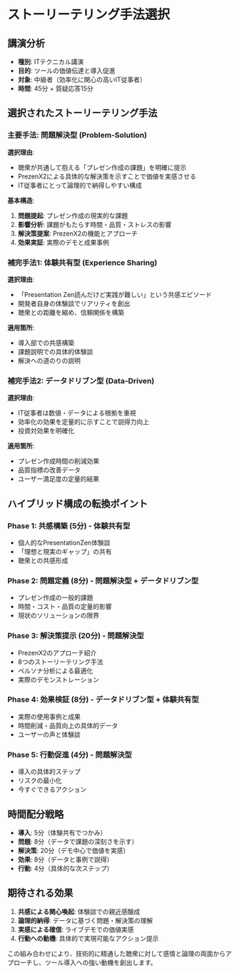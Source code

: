 # ストーリーテリング手法選択

## 講演分析
- **種別**: ITテクニカル講演
- **目的**: ツールの価値伝達と導入促進
- **対象**: 中級者（効率化に関心の高いIT従事者）
- **時間**: 45分 + 質疑応答15分

## 選択されたストーリーテリング手法

### 主要手法: 問題解決型 (Problem-Solution)
**選択理由**: 
- 聴衆が共通して抱える「プレゼン作成の課題」を明確に提示
- PrezenX2による具体的な解決策を示すことで価値を実感させる
- IT従事者にとって論理的で納得しやすい構成

**基本構造**:
1. **問題提起**: プレゼン作成の現実的な課題
2. **影響分析**: 課題がもたらす時間・品質・ストレスの影響
3. **解決策提案**: PrezenX2の機能とアプローチ
4. **効果実証**: 実際のデモと成果事例

### 補完手法1: 体験共有型 (Experience Sharing)
**選択理由**:
- 「Presentation Zen読んだけど実践が難しい」という共感エピソード
- 開発者自身の体験談でリアリティを創出
- 聴衆との距離を縮め、信頼関係を構築

**適用箇所**:
- 導入部での共感構築
- 課題説明での具体的体験談
- 解決への道のりの説明

### 補完手法2: データドリブン型 (Data-Driven)  
**選択理由**:
- IT従事者は数値・データによる根拠を重視
- 効率化の効果を定量的に示すことで説得力向上
- 投資対効果を明確化

**適用箇所**:
- プレゼン作成時間の削減効果
- 品質指標の改善データ
- ユーザー満足度の定量的結果

## ハイブリッド構成の転換ポイント

### Phase 1: 共感構築 (5分) - 体験共有型
- 個人的なPresentationZen体験談
- 「理想と現実のギャップ」の共有
- 聴衆との共感形成

### Phase 2: 問題定義 (8分) - 問題解決型 + データドリブン型
- プレゼン作成の一般的課題
- 時間・コスト・品質の定量的影響
- 現状のソリューションの限界

### Phase 3: 解決策提示 (20分) - 問題解決型
- PrezenX2のアプローチ紹介
- 8つのストーリーテリング手法
- ペルソナ分析による最適化
- 実際のデモンストレーション

### Phase 4: 効果検証 (8分) - データドリブン型 + 体験共有型
- 実際の使用事例と成果
- 時間削減・品質向上の具体的データ
- ユーザーの声と体験談

### Phase 5: 行動促進 (4分) - 問題解決型
- 導入の具体的ステップ
- リスクの最小化
- 今すぐできるアクション

## 時間配分戦略
- **導入**: 5分（体験共有でつかみ）
- **問題**: 8分（データで課題の深刻さを示す）
- **解決策**: 20分（デモ中心で価値を実感）
- **効果**: 8分（データと事例で説得）
- **行動**: 4分（具体的な次ステップ）

## 期待される効果
1. **共感による関心喚起**: 体験談での親近感醸成
2. **論理的納得**: データに基づく問題・解決策の理解
3. **実感による確信**: ライブデモでの価値実感
4. **行動への動機**: 具体的で実現可能なアクション提示

この組み合わせにより、技術的に精通した聴衆に対して感情と論理の両面からアプローチし、ツール導入への強い動機を創出します。